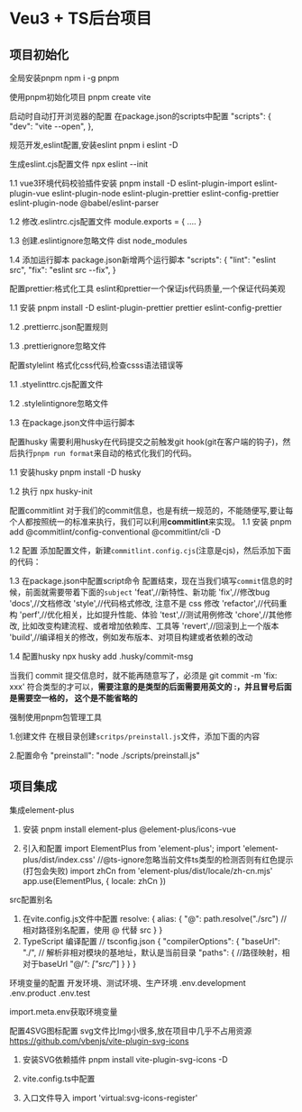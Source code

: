 # Veu3 + TS后台项目

## 项目初始化

全局安装pnpm
npm i -g pnpm

使用pnpm初始化项目
pnpm create vite

启动时自动打开浏览器的配置
在package.json的scripts中配置
"scripts": {
"dev": "vite --open",
},

规范开发,eslint配置,安装eslint
pnpm i eslint -D

生成eslint.cjs配置文件
npx eslint --init

1.1 vue3环境代码校验插件安装
pnpm install -D eslint-plugin-import eslint-plugin-vue eslint-plugin-node eslint-plugin-prettier eslint-config-prettier eslint-plugin-node @babel/eslint-parser

1.2 修改.eslintrc.cjs配置文件
module.exports = {
....
}

1.3 创建.eslintignore忽略文件
dist
node_modules

1.4 添加运行脚本
package.json新增两个运行脚本
"scripts": {
"lint": "eslint src",
"fix": "eslint src --fix",
}

配置prettier:格式化工具
eslint和prettier一个保证js代码质量,一个保证代码美观

1.1 安装
pnpm install -D eslint-plugin-prettier prettier eslint-config-prettier

1.2 .prettierrc.json配置规则

1.3 .prettierignore忽略文件

配置stylelint
格式化css代码,检查csss语法错误等

1.1 .styelinttrc.cjs配置文件

1.2 .stylelintignore忽略文件

1.3 在package.json文件中运行脚本

配置husky
需要利用husky在代码提交之前触发git hook(git在客户端的钩子)，然后执行`pnpm run format`来自动的格式化我们的代码。

1.1 安装husky
pnpm install -D husky

1.2 执行
npx husky-init

配置commitlint
对于我们的commit信息，也是有统一规范的，不能随便写,要让每个人都按照统一的标准来执行，我们可以利用**commitlint**来实现。
1.1 安装
pnpm add @commitlint/config-conventional @commitlint/cli -D

1.2 配置
添加配置文件，新建`commitlint.config.cjs`(注意是cjs)，然后添加下面的代码：

1.3 在package.json中配置script命令
配置结束，现在当我们填写`commit`信息的时候，前面就需要带着下面的`subject`
'feat',//新特性、新功能
'fix',//修改bug
'docs',//文档修改
'style',//代码格式修改, 注意不是 css 修改
'refactor',//代码重构
'perf',//优化相关，比如提升性能、体验
'test',//测试用例修改
'chore',//其他修改, 比如改变构建流程、或者增加依赖库、工具等
'revert',//回滚到上一个版本
'build',//编译相关的修改，例如发布版本、对项目构建或者依赖的改动

1.4 配置husky
npx husky add .husky/commit-msg

当我们 commit 提交信息时，就不能再随意写了，必须是 git commit -m 'fix: xxx'
符合类型的才可以，**需要注意的是类型的后面需要用英文的 :，并且冒号后面是需要空一格的，
这个是不能省略的**


强制使用pnpm包管理工具

1.创建文件
在根目录创建`scritps/preinstall.js`文件，添加下面的内容

2.配置命令
"preinstall": "node ./scripts/preinstall.js"


## 项目集成
集成element-plus

1. 安装
pnpm install element-plus @element-plus/icons-vue

2. 引入和配置
import ElementPlus from 'element-plus';
import 'element-plus/dist/index.css'
//@ts-ignore忽略当前文件ts类型的检测否则有红色提示(打包会失败)
import zhCn from 'element-plus/dist/locale/zh-cn.mjs'
app.use(ElementPlus, {
locale: zhCn
})


src配置别名
1. 在vite.config.js文件中配置
resolve: {
    alias: {
    "@": path.resolve("./src") // 相对路径别名配置，使用 @ 代替 src
    }
}
2. TypeScript 编译配置
// tsconfig.json
{
  "compilerOptions": {
  "baseUrl": "./", // 解析非相对模块的基地址，默认是当前目录
  "paths": { //路径映射，相对于baseUrl
  "@/*": ["src/*"]
  }
 }
}


环境变量的配置
开发环境、测试环境、生产环境
.env.development .env.product .env.test

import.meta.env获取环境变量

配置4SVG图标配置
svg文件比Img小很多,放在项目中几乎不占用资源
https://github.com/vbenjs/vite-plugin-svg-icons

1. 安装SVG依赖插件
pnpm install vite-plugin-svg-icons -D

2. vite.config.ts中配置
3. 入口文件导入 import 'virtual:svg-icons-register'
















